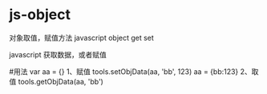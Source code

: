 # js-object
对象取值，赋值方法 javascript object get set

javascript 获取数据，或者赋值

#用法
var aa = {}
1、赋值
tools.setObjData(aa, 'bb', 123)
aa = {bb:123}
2、取值
tools.getObjData(aa, 'bb')
